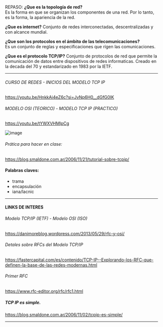 REPASO: 
**¿Que es la topología de red?**    
Es la forma en que se organizan los componentes de una red. Por lo tanto, es la forma, la apariencia de la red.

**¿Que es internet?**
  Conjunto de redes interconectadas, descentralizadas y con alcance mundial. 

**¿Que son los protocolos en el ámbito de las telecomunicaciones?**    
Es un conjunto de reglas y especificaciones que rígen las comunicaciones.

**¿Que es el protocolo TCP/IP?** 
Conjunto de protocolos de red que permite la comunicación de datos entre dispositivos de redes informaticas. Creado en la decada del 70 y estandarizado en 1983 por la IETF. 

___

###### CURSO DE REDES - INICIOS DEL MODELO TCP IP
https://youtu.be/HnkkAi4eZ6c?si=JvNp6H0__dGfG0IK

###### MODELO OSI (TEORICO) - MODELO TCP IP (PRACTICO)
https://youtu.be/tYWXVHMlpCg

![image](https://github.com/lole-s/Testing-QA-CUAC/assets/84929029/7213e8d3-8b8c-49dd-b114-a315b0e7c805)

###### Prática para hacer en clase: 
https://blog.smaldone.com.ar/2006/11/21/tutorial-sobre-tcpip/

#### Palabras claves: 
* trama 
* encapsulación
* iana/lacnic 

___ 


#### LINKS DE INTERES 
###### Modelo TCP/IP (IETF) - Modelo OSI (ISO)
https://danimoreblog.wordpress.com/2013/05/29/rfc-y-osi/

###### Detales sobre RFCs del Modelo TCP/IP 
https://fastercapital.com/es/contenido/TCP-IP--Explorando-los-RFC-que-definen-la-base-de-las-redes-modernas.html

###### Primer RFC
https://www.rfc-editor.org/rfc/rfc1.html

##### TCP IP es simple. 
https://blog.smaldone.com.ar/2006/11/02/tcpip-es-simple/
___

